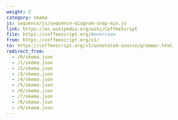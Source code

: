 ```yaml
---
weight: 2
category: skema
js: sequence/js/sequence-diagram-snap-min.js
link: https://en.wikipedia.org/wiki/CoffeeScript
file: https://coffeescript.org/#overview
from: https://coffeescript.org/v1/
to: https://coffeescript.org/v1/annotated-source/grammar.html
redirect_from:
  - /0/skema.json
  - /1/skema.json
  - /2/skema.json
  - /3/skema.json
  - /4/skema.json
  - /5/skema.json
  - /6/skema.json
  - /7/skema.json
  - /8/skema.json
  - /9/skema.json
---
```

